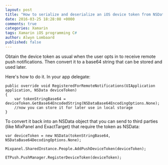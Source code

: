 ```yaml
---
layout: post
title: "How to serialize and deserialize an iOS device token from NSData to String and back in Xamarin.iOS"
date: 2016-03-25 18:28:08 +0000
comments: true
categories: Xamarin
tags: Xamarin iOS programming C#
author: Alwyn Lombaard
published: false
---
```


Obtain the device token as usual when the user opts in to receive remote push notifications. Then convert it to a base64 string that can be stored and used later.

Here's how to do it. In your app delegate:


	public override void RegisteredForRemoteNotifications(UIApplication application, NSData deviceToken)
	{
		var tokenStringBase64 = deviceToken.GetBase64EncodedString(NSDataBase64EncodingOptions.None);
		//now you can store it for later use in local storage
	}
	
To convert it back into an NSData object that you can send to third parties (like MixPanel and ExactTarget) that require  the token as NSData:
	
	var deviceToken = new NSData(tokenStringBase64, NSDataBase64DecodingOptions.None);
	
	Mixpanel.SharedInstance.People.AddPushDeviceToken(deviceToken);
	
	ETPush.PushManager.RegisterDeviceToken(deviceToken);
	
	
	




